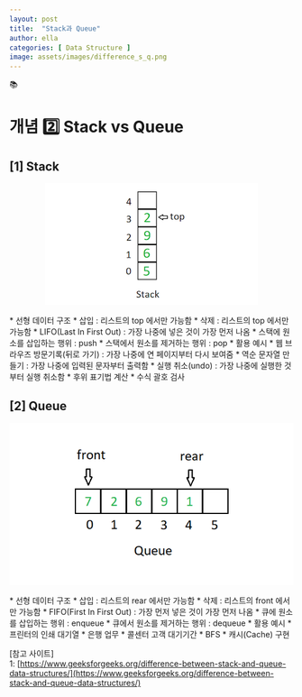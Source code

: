 ```yaml
---
layout: post
title:  "Stack과 Queue"
author: ella
categories: [ Data Structure ]
image: assets/images/difference_s_q.png
---
```

📚  
# 개념 2️⃣ Stack vs Queue 

## [1] Stack
<p align="center"><img src="/assets/images/stack.png"></p>
* 선형 데이터 구조
* 삽입 : 리스트의 top 에서만 가능함
* 삭제 : 리스트의 top 에서만 가능함
* LIFO(Last In First Out) : 가장 나중에 넣은 것이 가장 먼저 나옴
* 스택에 원소를 삽입하는 행위 : push
* 스택에서 원소를 제거하는 행위 : pop
* 활용 예시
    * 웹 브라우즈 방문기록(뒤로 가기) : 가장 나중에 연 페이지부터 다시 보여줌
    * 역순 문자열 만들기 : 가장 나중에 입력된 문자부터 출력함
    * 실행 취소(undo) : 가장 나중에 실행한 것부터 실행 취소함
    * 후위 표기법 계산
    * 수식 괄호 검사 

## [2] Queue
<p align="center"><img src="/assets/images/queue.png"></p>
* 선형 데이터 구조
* 삽입 : 리스트의 rear 에서만 가능함
* 삭제 : 리스트의 front 에서만 가능함
* FIFO(First In First Out) : 가장 먼저 넣은 것이 가장 먼저 나옴 
* 큐에 원소를 삽입하는 행위 : enqueue
* 큐에서 원소를 제거하는 행위 : dequeue
* 활용 예시
    * 프린터의 인쇄 대기열
    * 은행 업무
    * 콜센터 고객 대기기간
    * BFS
    * 캐시(Cache) 구현

[참고 사이트]  
<a name="footnote_1">1</a>: [https://www.geeksforgeeks.org/difference-between-stack-and-queue-data-structures/](https://www.geeksforgeeks.org/difference-between-stack-and-queue-data-structures/)  
